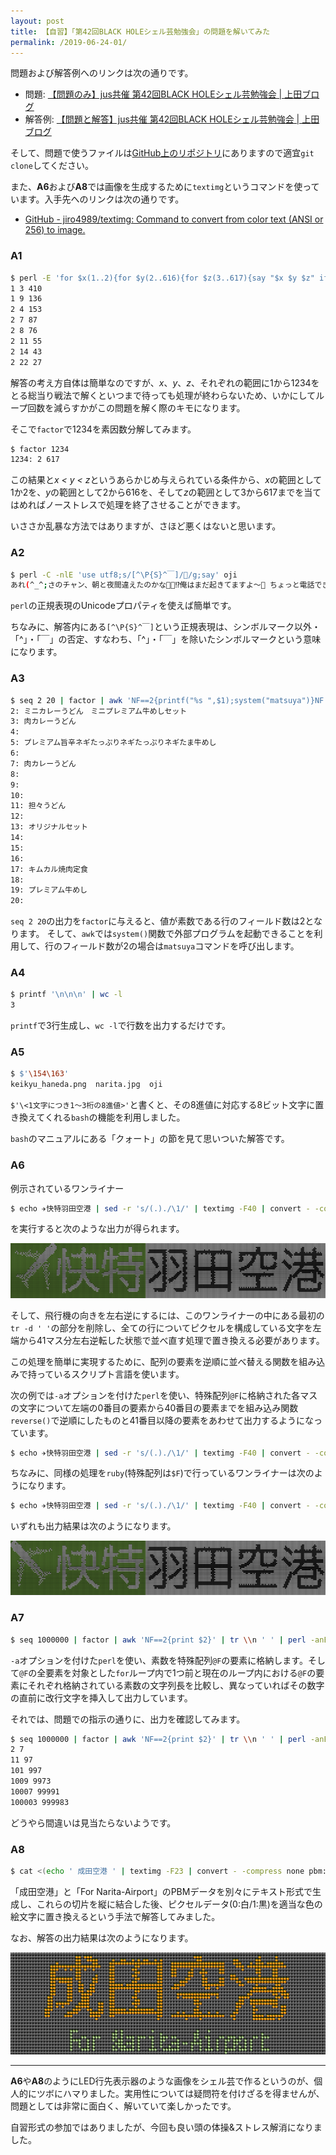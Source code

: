 ```yaml
---
layout: post
title: 【自習】「第42回BLACK HOLEシェル芸勉強会」の問題を解いてみた
permalink: /2019-06-24-01/
---
```


問題および解答例へのリンクは次の通りです。

* 問題: [【問題のみ】jus共催 第42回BLACK HOLEシェル芸勉強会 \| 上田ブログ](https://b.ueda.tech/?post=20190615_shellgei_42_q)
* 解答例: [【問題と解答】jus共催 第42回BLACK HOLEシェル芸勉強会 \| 上田ブログ](https://b.ueda.tech/?post=20190615_shellgei_42)

そして、問題で使うファイルは[GitHub上のリポジトリ](https://github.com/ryuichiueda/ShellGeiData/tree/master/vol.42)にありますので適宜`git clone`してください。

また、**A6**および**A8**では画像を生成するために`textimg`というコマンドを使っています。入手先へのリンクは次の通りです。

* [GitHub - jiro4989/textimg: Command to convert from color text (ANSI or 256) to image.](https://github.com/jiro4989/textimg)

### A1

```bash
$ perl -E 'for $x(1..2){for $y(2..616){for $z(3..617){say "$x $y $z" if ($x<$y&&$y<$z)&&($x+$x*$y+$x*$y*$z==1234)}}}'
1 3 410
1 9 136
2 4 153
2 7 87
2 8 76
2 11 55
2 14 43
2 22 27
```

解答の考え方自体は簡単なのですが、*x*、*y*、*z*、それぞれの範囲に1から1234をとる総当り戦法で解くといつまで待っても処理が終わらないため、いかにしてループ回数を減らすかがこの問題を解く際のキモになります。

そこで`factor`で1234を素因数分解してみます。

```bash
$ factor 1234
1234: 2 617
```

この結果と*x &lt; y &lt; z*というあらかじめ与えられている条件から、*x*の範囲として1か2を、*y*の範囲として2から616を、そして*z*の範囲として3から617までを当てはめればノーストレスで処理を終了させることができます。

いささか乱暴な方法ではありますが、さほど悪くはないと思います。

### A2

```bash
$ perl -C -nlE 'use utf8;s/[^\P{S}^￣]/💩/g;say' oji
あれ(^_^;さのチャン、朝と夜間違えたのかな💩💩⁉俺はまだ起きてますよ〜💩 ちょっと電話できるかナ（￣ー￣?）⁉天気悪いと気分もよくないよね💩じゃあ今日は会社休んで 俺とデートしヨウ💩ナンチャッテ💩（笑）💩
```

`perl`の正規表現のUnicodeプロパティを使えば簡単です。

ちなみに、解答内にある`[^\P{S}^￣]`という正規表現は、シンボルマーク以外・「^」・「￣」の否定、すなわち、「^」・「￣」を除いたシンボルマークという意味になります。

### A3

```bash
$ seq 2 20 | factor | awk 'NF==2{printf("%s ",$1);system("matsuya")}NF!=2{print $1}'
2: ミニカレーうどん　ミニプレミアム牛めしセット
3: 肉カレーうどん
4:
5: プレミアム旨辛ネギたっぷりネギたっぷりネギたま牛めし
6:
7: 肉カレーうどん
8:
9:
10:
11: 担々うどん
12:
13: オリジナルセット
14:
15:
16:
17: キムカル焼肉定食
18:
19: プレミアム牛めし
20:
```
`seq 2 20`の出力を`factor`に与えると、値が素数である行のフィールド数は2となります。
そして、`awk`では`system()`関数で外部プログラムを起動できることを利用して、行のフィールド数が2の場合は`matsuya`コマンドを呼び出します。

### A4

```bash
$ printf '\n\n\n' | wc -l
3
```

`printf`で3行生成し、`wc -l`で行数を出力するだけです。

### A5

```bash
$ $'\154\163'
keikyu_haneda.png  narita.jpg  oji
```

`$'\<1文字につき1〜3桁の8進値>'`と書くと、その8進値に対応する8ビット文字に置き換えてくれる`bash`の機能を利用しました。

`bash`のマニュアルにある「クォート」の節を見て思いついた解答です。

### A6

例示されているワンライナー

```bash
$ echo ✈︎快特羽田空港 | sed -r 's/(.)./\1/' | textimg -F40 | convert - -compress none pbm:- | tail -n +3 | tr -d ' ' | sed -r 's/.{120}/&\n/' | sed -e '1~2s/0/■/g' -e '1~2s/1/🍀/g' -e '2~2,$s/0/□/g' -e '2~2,$s/1/■/g' | xargs -n 2 | tr -d ' ' | textimg > a.png
```

を実行すると次のような出力が得られます。

![Q6のワンライナーの出力](/assets/2019-06-24-01_a.png)

そして、飛行機の向きを左右逆にするには、このワンライナーの中にある最初の`tr -d ' '`の部分を削除し、全ての行についてピクセルを構成している文字を左端から41マス分左右逆転した状態で並べ直す処理で置き換える必要があります。

この処理を簡単に実現するために、配列の要素を逆順に並べ替える関数を組み込みで持っているスクリプト言語を使います。

次の例では`-a`オプションを付けた`perl`を使い、特殊配列`@F`に格納された各マスの文字について左端の0番目の要素から40番目の要素までを組み込み関数`reverse()`で逆順にしたものと41番目以降の要素をあわせて出力するようになっています。

```bash
$ echo ✈︎快特羽田空港 | sed -r 's/(.)./\1/' | textimg -F40 | convert - -compress none pbm:- | tail -n +3 | perl -anE 'say reverse(@F[0..40]),@F[41..$#F]' | sed -r 's/.{120}/&\n/' | sed -e '1~2s/0/■/g' -e '1~2s/1/🍀/g' -e '2~2,$s/0/□/g' -e '2~2,$s/1/■/g' | xargs -n 2 | tr -d ' ' | textimg > A6.png
```

ちなみに、同様の処理を`ruby`(特殊配列は`$F`)で行っているワンライナーは次のようになります。

```bash
$ echo ✈︎快特羽田空港 | sed -r 's/(.)./\1/' | textimg -F40 | convert - -compress none pbm:- | tail -n +3 | ruby -ane 'puts [$F[0..40].reverse,$F[41..-1]].join' | sed -r 's/.{120}/&\n/' | sed -e '1~2s/0/■/g' -e '1~2s/1/🍀/g' -e '2~2,$s/0/□/g' -e '2~2,$s/1/■/g' | xargs -n 2 | tr -d ' ' | textimg > A6.png
```

いずれも出力結果は次のようになります。

![A6のワンライナーの出力](/assets/2019-06-24-01_A6.png)

### A7

```bash
$ seq 1000000 | factor | awk 'NF==2{print $2}' | tr \\n ' ' | perl -anE '$prev_len=1;for (0..$#F){$curr_len=length($F[$_]);$l=($prev_len!=$curr_len)?"\n$F[$_] ":"$F[$_] ";print $l;$prev_len=$curr_len}' | sed 's/ $//;$a\'
```

`-a`オプションを付けた`perl`を使い、素数を特殊配列`@F`の要素に格納します。そして`@F`の全要素を対象とした`for`ループ内で1つ前と現在のループ内における`@F`の要素にそれぞれ格納されている素数の文字列長を比較し、異なっていればその数字の直前に改行文字を挿入して出力しています。

それでは、問題での指示の通りに、出力を確認してみます。

```bash
$ seq 1000000 | factor | awk 'NF==2{print $2}' | tr \\n ' ' | perl -anE '$prev_len=1;for (0..$#F){$curr_len=length($F[$_]);$l=($prev_len!=$curr_len)?"\n$F[$_] ":"$F[$_] ";print $l;$prev_len=$curr_len}' | sed 's/ $//;$a\' | awk '{print $1,$NF}'
2 7
11 97
101 997
1009 9973
10007 99991
100003 999983
```

どうやら間違いは見当たらないようです。

### A8

```bash
$ cat <(echo ' 成田空港 ' | textimg -F23 | convert - -compress none pbm:- | awk 'NR>2{print $0"1 1"}') <(echo '     For Narita-Airport     ' | textimg -F9 | convert - -compress none pbm:- | awk 'NR>2') | sed -r 's/1 ?/🌑/g;1,25s/0 ?/🍊/g;26,$s/0 ?/🍈/g;25d' | textimg > A8.png
```

「成田空港」と「For Narita-Airport」のPBMデータを別々にテキスト形式で生成し、これらの切片を縦に結合した後、ピクセルデータ(0:白/1:黒)を適当な色の絵文字に置き換えるという手法で解答してみました。

なお、解答の出力結果は次のようになります。

![A8のワンライナーの出力](/assets/2019-06-24-01_A8.png)

<hr>

**A6**や**A8**のようにLED行先表示器のような画像をシェル芸で作るというのが、個人的にツボにハマりました。実用性については疑問符を付けざるを得ませんが、問題としては非常に面白く、解いていて楽しかったです。

自習形式の参加ではありましたが、今回も良い頭の体操&amp;ストレス解消になりました。
